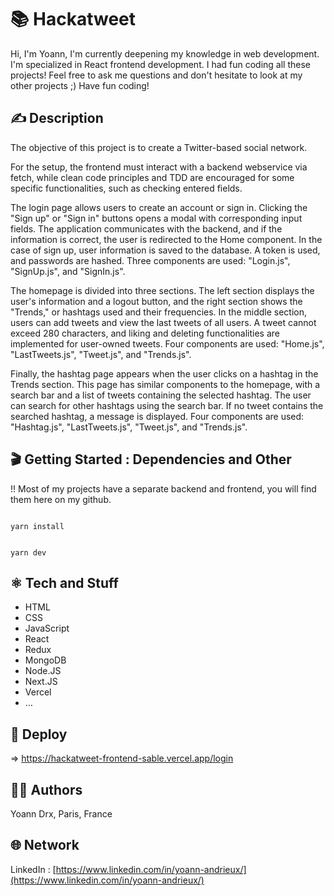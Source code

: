 #  📚 Hackatweet

Hi,
I'm Yoann, I'm currently deepening my knowledge in web development. I'm specialized in React frontend development.
I had fun coding all these projects!
Feel free to ask me questions and don't hesitate to look at my other projects ;)
Have fun coding!

## ✍️ Description 

The objective of this project is to create a Twitter-based social network.

For the setup, the frontend must interact with a backend webservice via fetch, while clean code principles and TDD are encouraged for some specific functionalities, such as checking entered fields.

The login page allows users to create an account or sign in. Clicking the "Sign up" or "Sign in" buttons opens a modal with corresponding input fields. The application communicates with the backend, and if the information is correct, the user is redirected to the Home component. In the case of sign up, user information is saved to the database. A token is used, and passwords are hashed. Three components are used: "Login.js", "SignUp.js", and "SignIn.js".

The homepage is divided into three sections. The left section displays the user's information and a logout button, and the right section shows the "Trends," or hashtags used and their frequencies. In the middle section, users can add tweets and view the last tweets of all users. A tweet cannot exceed 280 characters, and liking and deleting functionalities are implemented for user-owned tweets. Four components are used: "Home.js", "LastTweets.js", "Tweet.js", and "Trends.js".

Finally, the hashtag page appears when the user clicks on a hashtag in the Trends section. This page has similar components to the homepage, with a search bar and a list of tweets containing the selected hashtag. The user can search for other hashtags using the search bar. If no tweet contains the searched hashtag, a message is displayed. Four components are used: "Hashtag.js", "LastTweets.js", "Tweet.js", and "Trends.js".

## 🎬 Getting Started : Dependencies and Other

!! Most of my projects have a separate backend and frontend, you will find them here on my github.

```

yarn install

```

```

yarn dev

```

## ⚛️ Tech and Stuff

- HTML
- CSS
- JavaScript
- React
- Redux
- MongoDB
- Node.JS
- Next.JS
- Vercel
- …

## 🚀 Deploy

⇒ https://hackatweet-frontend-sable.vercel.app/login

## 🧑‍💻 Authors

Yoann Drx, Paris, France 

## 🌐 Network

LinkedIn : [https://www.linkedin.com/in/yoann-andrieux/](https://www.linkedin.com/in/yoann-andrieux/)